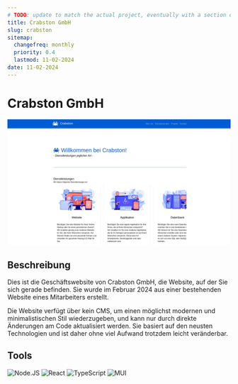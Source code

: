 ```yaml
---
# TODO: update to match the actual project, eventually with a section or second project
title: Crabston GmbH
slug: crabston
sitemap:
  changefreq: monthly
  priority: 0.4
  lastmod: 11-02-2024
date: 11-02-2024
---
```


# Crabston GmbH

![Crabston GmbH](crabston.webp?lightbox&resize=600)

## Beschreibung

Dies ist die Geschäftswebsite von Crabston GmbH, die Website, auf der Sie sich gerade befinden. Sie wurde im Februar 2024 aus einer bestehenden Website eines Mitarbeiters erstellt.

Die Website verfügt über kein CMS, um einen möglichst modernen und minimalistischen Stil wiederzugeben, und kann nur durch direkte Änderungen am Code aktualisiert werden. Sie basiert auf den neusten Technologien und ist daher ohne viel Aufwand trotzdem leicht veränderbar.

## Tools
![Node.JS](https://img.shields.io/badge/Node.JS-black?style=for-the-badge&amp;logo=Node.JS)
![React](https://img.shields.io/badge/React-black?style=for-the-badge&amp;logo=React)
![TypeScript](https://img.shields.io/badge/TypeScript-black?style=for-the-badge&amp;logo=TypeScript)
![MUI](https://img.shields.io/badge/MUI-black?style=for-the-badge&amp;logo=MUI)
